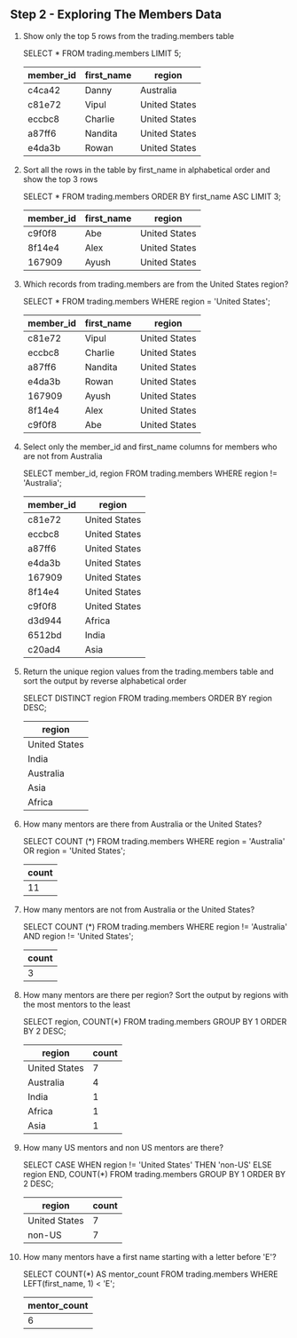 ## Step 2 - Exploring The Members Data

1. Show only the top 5 rows from the trading.members table

    SELECT * FROM trading.members LIMIT 5;

    | member_id | first_name | region        |
    | --------- | ---------- | ------------- |
    | c4ca42    | Danny      | Australia     |
    | c81e72    | Vipul      | United States |
    | eccbc8    | Charlie    | United States |
    | a87ff6    | Nandita    | United States |
    | e4da3b    | Rowan      | United States |

1. Sort all the rows in the table by first_name in alphabetical order and show the top 3 rows

    SELECT * FROM trading.members 
    ORDER BY first_name ASC
    LIMIT 3;

    | member_id | first_name | region        |
    | --------- | ---------- | ------------- |
    | c9f0f8    | Abe        | United States |
    | 8f14e4    | Alex       | United States |
    | 167909    | Ayush      | United States |

1. Which records from trading.members are from the United States region?

    SELECT * FROM trading.members 
    WHERE region = 'United States';

    | member_id | first_name | region        |
    | --------- | ---------- | ------------- |
    | c81e72    | Vipul      | United States |
    | eccbc8    | Charlie    | United States |
    | a87ff6    | Nandita    | United States |
    | e4da3b    | Rowan      | United States |
    | 167909    | Ayush      | United States |
    | 8f14e4    | Alex       | United States |
    | c9f0f8    | Abe        | United States |


1. Select only the member_id and first_name columns for members who are not from Australia

    SELECT member_id, region FROM trading.members 
    WHERE region != 'Australia';

    | member_id | region        |
    | --------- | ------------- |
    | c81e72    | United States |
    | eccbc8    | United States |
    | a87ff6    | United States |
    | e4da3b    | United States |
    | 167909    | United States |
    | 8f14e4    | United States |
    | c9f0f8    | United States |
    | d3d944    | Africa        |
    | 6512bd    | India         |
    | c20ad4    | Asia          |

1. Return the unique region values from the trading.members table and sort the output by reverse alphabetical order

    SELECT DISTINCT region FROM trading.members
    ORDER BY region DESC;

    | region        |
    | ------------- |
    | United States |
    | India         |
    | Australia     |
    | Asia          |
    | Africa        |

1. How many mentors are there from Australia or the United States?

    SELECT COUNT (*) FROM trading.members
    WHERE region = 'Australia'
    OR region = 'United States';

    | count |
    | ----- |
    | 11    |

1. How many mentors are not from Australia or the United States?

    SELECT COUNT (*) FROM trading.members
    WHERE region != 'Australia'
    AND region != 'United States';

    | count |
    | ----- |
    | 3     |

1. How many mentors are there per region? Sort the output by regions with the most mentors to the least

    SELECT region, COUNT(*) 
    FROM trading.members
    GROUP BY 1
    ORDER BY 2 DESC;

    | region        | count |
    | ------------- | ----- |
    | United States | 7     |
    | Australia     | 4     |
    | India         | 1     |
    | Africa        | 1     |
    | Asia          | 1     |

1. How many US mentors and non US mentors are there?

    SELECT
    	CASE
        WHEN region != 'United States' THEN 'non-US'
        ELSE region
        END, 
        COUNT(*)
    FROM trading.members
    GROUP BY 1
    ORDER BY 2 DESC;

    | region        | count |
    | ------------- | ----- |
    | United States | 7     |
    | non-US        | 7     |

1. How many mentors have a first name starting with a letter before 'E'?

    SELECT
      COUNT(*) AS mentor_count
    FROM trading.members
    WHERE LEFT(first_name, 1) < 'E';

    | mentor_count |
    | ------------ |
    | 6            |
